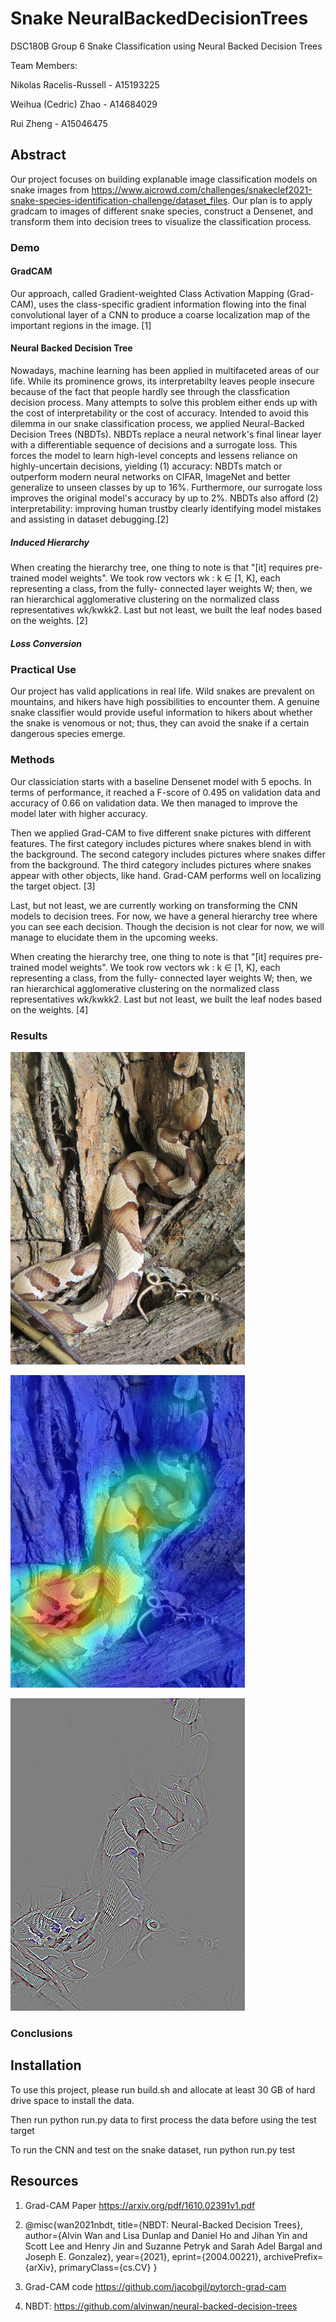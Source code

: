 # Snake NeuralBackedDecisionTrees
DSC180B Group 6 Snake Classification using Neural Backed Decision Trees

Team Members:

Nikolas Racelis-Russell - A15193225

Weihua (Cedric) Zhao - A14684029 

Rui Zheng - A15046475

## Abstract

Our project focuses on building explanable image classification models on snake images from https://www.aicrowd.com/challenges/snakeclef2021-snake-species-identification-challenge/dataset_files. Our plan is to apply gradcam to images of different snake species, construct a Densenet, and transform them into decision trees to visualize the classification process. 

### Demo

#### GradCAM

Our approach, called Gradient-weighted Class Activation Mapping (Grad-CAM), uses the class-specific gradient information flowing into the final convolutional layer of a CNN to produce a coarse localization map of the important regions in the image. [1]

#### Neural Backed Decision Tree

Nowadays, machine learning has been applied in multifaceted areas of our life. While its prominence grows, its interpretabilty leaves people insecure because of the fact that people hardly see through the classfication decision process. Many attempts to solve this problem either ends up with the cost of interpretability or the cost of accuracy. Intended to avoid this dilemma in our snake classification process, we applied Neural-Backed Decision Trees (NBDTs). NBDTs replace a neural network's final linear layer with a differentiable sequence of decisions and a surrogate loss. This forces the model to learn high-level concepts and lessens reliance on highly-uncertain decisions, yielding (1) accuracy: NBDTs match or outperform modern neural networks on CIFAR, ImageNet and better generalize to unseen classes by up to 16%. Furthermore, our surrogate loss improves the original model's accuracy by up to 2%. NBDTs also afford (2) interpretability: improving human trustby clearly identifying model mistakes and assisting in dataset debugging.[2] 

##### Induced Hierarchy

When creating the hierarchy tree, one thing to note is that "[it] requires pre-trained model weights". We took row vectors wk : k ∈ [1, K], each representing a class, from the fully- connected layer weights W; then, we ran hierarchical agglomerative clustering on the normalized class representatives wk/kwkk2. Last but not least, we built the leaf nodes based on the weights. [2]

##### Loss Conversion

### Practical Use

Our project has valid applications in real life. Wild snakes are prevalent on mountains, and hikers have high possibilities to encounter them. A genuine snake classifier would provide useful information to hikers about whether the snake is venomous or not; thus, they can avoid the snake if a certain dangerous species emerge.

### Methods
Our classiciation starts with a baseline Densenet model with 5 epochs. In terms of performance, it reached a F-score of 0.495 on validation data and accuracy of 0.66 on validation data. We then managed to improve the model later with higher accuracy.

Then we applied Grad-CAM to five different snake pictures with different features. The first category includes pictures where snakes blend in with the background. The second category includes pictures where snakes differ from the background. The third category includes pictures where snakes appear with other objects, like hand. Grad-CAM performs well on localizing the target object. [3]

Last, but not least, we are currently working on transforming the CNN models to decision trees. For now, we have a general hierarchy tree where you can see each decision. Though the decision is not clear for now, we will manage to elucidate them in the upcoming weeks.

When creating the hierarchy tree, one thing to note is that "[it] requires pre-trained model weights". We took row vectors wk : k ∈ [1, K], each representing a class, from the fully- connected layer weights W; then, we ran hierarchical agglomerative clustering on the normalized class representatives wk/kwkk2. Last but not least, we built the leaf nodes based on the weights. [4]
### Results

![alt text](https://github.com/nikolettuce/DSC180B_06_NeuralBackedDecisionTrees/blob/reputation/0a00cdd2b8.jpg)

![alt text](https://github.com/nikolettuce/DSC180B_06_NeuralBackedDecisionTrees/blob/reputation/cam%201.jpg)

![alt text](https://github.com/nikolettuce/DSC180B_06_NeuralBackedDecisionTrees/blob/reputation/cam_gb%201.jpg)

### Conclusions

## Installation

To use this project, please run build.sh and allocate at least 30 GB of hard drive space to install the data.

Then run python run.py data to first process the data before using the test target

To run the CNN and test on the snake dataset, run python run.py test

## Resources

1. Grad-CAM Paper https://arxiv.org/pdf/1610.02391v1.pdf
2. @misc{wan2021nbdt, title={NBDT: Neural-Backed Decision Trees}, author={Alvin Wan and Lisa Dunlap and Daniel Ho and Jihan Yin and Scott Lee and Henry Jin and Suzanne Petryk and Sarah Adel Bargal and Joseph E. Gonzalez}, year={2021}, eprint={2004.00221}, archivePrefix= {arXiv}, primaryClass={cs.CV} }

3. Grad-CAM code  https://github.com/jacobgil/pytorch-grad-cam

4. NBDT: https://github.com/alvinwan/neural-backed-decision-trees


